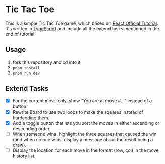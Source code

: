 # Tic Tac Toe

This is a simple Tic Tac Toe game, which based on [React Official Tutorial](https://react.dev/learn/tutorial-tic-tac-toe). It's written in [TypeScript](https://www.typescriptlang.org) and include all the extend tasks mentioned in the end of tutorial.

## Usage

1. fork this repository and cd into it
2. `pnpm install`
3. `pnpm run dev`

## Extend Tasks
- [x] For the current move only, show “You are at move #…” instead of a button.
- [x] Rewrite Board to use two loops to make the squares instead of hardcoding them.
- [x] Add a toggle button that lets you sort the moves in either ascending or descending order.
- [ ] When someone wins, highlight the three squares that caused the win (and when no one wins, display a message about the result being a draw).
- [ ] Display the location for each move in the format (row, col) in the move history list.